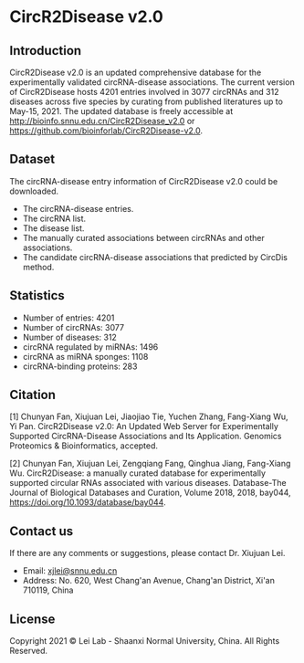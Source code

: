 # CircR2Disease v2.0
## Introduction

CircR2Disease v2.0 is an updated comprehensive database for the experimentally validated circRNA-disease associations. The current version of CircR2Disease hosts 4201 entries involved in 3077 circRNAs and 312 diseases across five species by curating from published literatures up to May-15, 2021. The updated database is freely accessible at http://bioinfo.snnu.edu.cn/CircR2Disease_v2.0 or https://github.com/bioinforlab/CircR2Disease-v2.0.

## Dataset

The circRNA-disease entry information of CircR2Disease v2.0 could be downloaded.
* The circRNA-disease entries.
* The circRNA list.
* The disease list.
* The manually curated associations between circRNAs and other associations.
* The candidate circRNA-disease associations that predicted by CircDis method.

## Statistics

* Number of entries: 4201
* Number of circRNAs: 3077
* Number of diseases: 312
* circRNA regulated by miRNAs: 1496
* circRNA as miRNA sponges: 1108
* circRNA-binding proteins: 283

## Citation

[1] Chunyan Fan, Xiujuan Lei, Jiaojiao Tie, Yuchen Zhang, Fang-Xiang Wu, Yi Pan. CircR2Disease v2.0: An Updated Web Server for Experimentally Supported CircRNA-Disease Associations and Its Application. Genomics Proteomics & Bioinformatics, accepted.

[2] Chunyan Fan, Xiujuan Lei, Zengqiang Fang, Qinghua Jiang, Fang-Xiang Wu. CircR2Disease: a manually curated database for experimentally supported circular RNAs associated with various diseases. Database-The Journal of Biological Databases and Curation, Volume 2018, 2018, bay044, https://doi.org/10.1093/database/bay044.


## Contact us
If there are any comments or suggestions, please contact Dr. Xiujuan Lei.

* Email: xjlei@snnu.edu.cn
* Address: No. 620, West Chang'an Avenue, Chang'an District, Xi'an 710119, China

## License
Copyright 2021 © Lei Lab - Shaanxi Normal University, China. All Rights Reserved.
